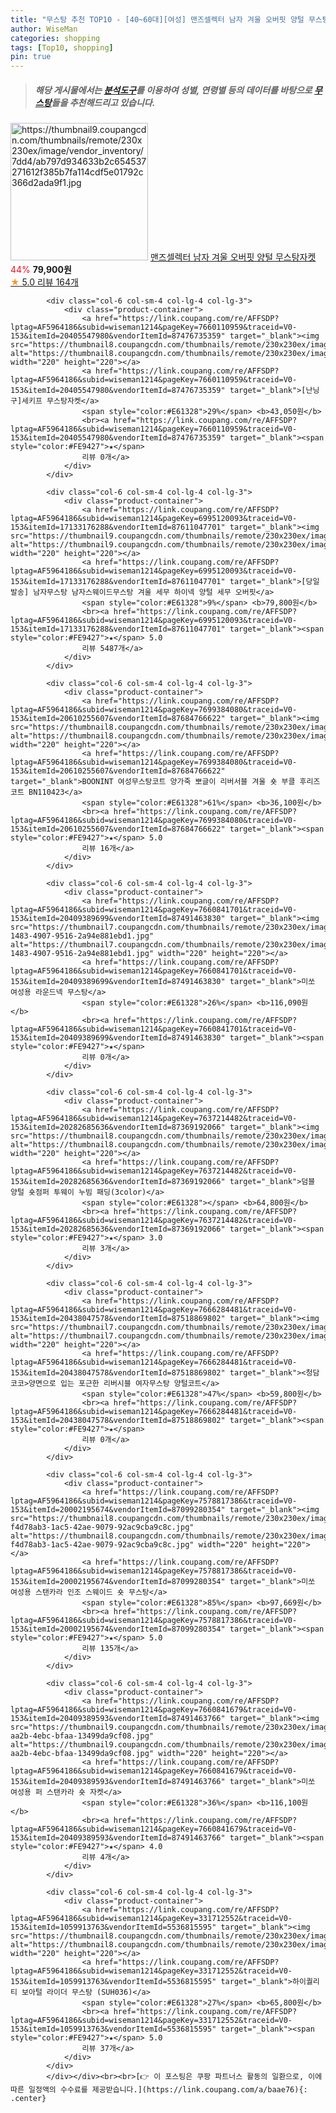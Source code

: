 ```yaml
---
title: "무스탕 추천 TOP10 - [40~60대][여성] 맨즈셀렉터 남자 겨울 오버핏 양털 무스탕자켓"
author: WiseMan
categories: shopping
tags: [Top10, shopping]
pin: true
---
```


> ##### 해당 게시물에서는 [**분석도구**](https://itemscout.io/)를 이용하여 **성별**, **연령별** 등의 데이터를 바탕으로 [**무스탕**](https://link.coupang.com/a/baae76)들을 추천해드리고 있습니다.
<div class="container"><div class="row">
            <div class="col-6 col-sm-4 col-lg-4 col-lg-3">
                <div class="product-container">
                    <a href="https://link.coupang.com/re/AFFSDP?lptag=AF5964186&subid=wiseman1214&pageKey=7532646001&traceid=V0-153&itemId=19782249973&vendorItemId=86885075225" target="_blank"><img src="https://thumbnail9.coupangcdn.com/thumbnails/remote/230x230ex/image/vendor_inventory/7dd4/ab797d934633b2c654537271612f385b7fa114cdf5e01792c366d2ada9f1.jpg" alt="https://thumbnail9.coupangcdn.com/thumbnails/remote/230x230ex/image/vendor_inventory/7dd4/ab797d934633b2c654537271612f385b7fa114cdf5e01792c366d2ada9f1.jpg" width="220" height="220"></a>
                    <a href="https://link.coupang.com/re/AFFSDP?lptag=AF5964186&subid=wiseman1214&pageKey=7532646001&traceid=V0-153&itemId=19782249973&vendorItemId=86885075225" target="_blank">맨즈셀렉터 남자 겨울 오버핏 양털 무스탕자켓</a>
                    <span style="color:#E61328">44%</span> <b>79,900원</b>
                    <br><a href="https://link.coupang.com/re/AFFSDP?lptag=AF5964186&subid=wiseman1214&pageKey=7532646001&traceid=V0-153&itemId=19782249973&vendorItemId=86885075225" target="_blank"><span style="color:#FE9427">★</span> 5.0
                    리뷰 164개</a>
                </div>
            </div>
            
            <div class="col-6 col-sm-4 col-lg-4 col-lg-3">
                <div class="product-container">
                    <a href="https://link.coupang.com/re/AFFSDP?lptag=AF5964186&subid=wiseman1214&pageKey=7660110959&traceid=V0-153&itemId=20405547980&vendorItemId=87476735359" target="_blank"><img src="https://thumbnail8.coupangcdn.com/thumbnails/remote/230x230ex/image/vendor_inventory/1f26/52d9463239c3ec4af1b52e1514638f648a409ed29fe8aee73079b854a8b3.jpg" alt="https://thumbnail8.coupangcdn.com/thumbnails/remote/230x230ex/image/vendor_inventory/1f26/52d9463239c3ec4af1b52e1514638f648a409ed29fe8aee73079b854a8b3.jpg" width="220" height="220"></a>
                    <a href="https://link.coupang.com/re/AFFSDP?lptag=AF5964186&subid=wiseman1214&pageKey=7660110959&traceid=V0-153&itemId=20405547980&vendorItemId=87476735359" target="_blank">[난닝구]세키프 무스탕자켓</a>
                    <span style="color:#E61328">29%</span> <b>43,050원</b>
                    <br><a href="https://link.coupang.com/re/AFFSDP?lptag=AF5964186&subid=wiseman1214&pageKey=7660110959&traceid=V0-153&itemId=20405547980&vendorItemId=87476735359" target="_blank"><span style="color:#FE9427">★</span> 
                    리뷰 0개</a>
                </div>
            </div>
            
            <div class="col-6 col-sm-4 col-lg-4 col-lg-3">
                <div class="product-container">
                    <a href="https://link.coupang.com/re/AFFSDP?lptag=AF5964186&subid=wiseman1214&pageKey=6995120093&traceid=V0-153&itemId=17133176288&vendorItemId=87611047701" target="_blank"><img src="https://thumbnail9.coupangcdn.com/thumbnails/remote/230x230ex/image/vendor_inventory/d12e/2a17d37c93477cbfc82929ceb028c6ef00a0df2c78ffbf07ca9d22b63139.jpg" alt="https://thumbnail9.coupangcdn.com/thumbnails/remote/230x230ex/image/vendor_inventory/d12e/2a17d37c93477cbfc82929ceb028c6ef00a0df2c78ffbf07ca9d22b63139.jpg" width="220" height="220"></a>
                    <a href="https://link.coupang.com/re/AFFSDP?lptag=AF5964186&subid=wiseman1214&pageKey=6995120093&traceid=V0-153&itemId=17133176288&vendorItemId=87611047701" target="_blank">[당일발송] 남자무스탕 남자스웨이드무스탕 겨울 세무 하이넥 양털 세무 오버핏</a>
                    <span style="color:#E61328">9%</span> <b>79,800원</b>
                    <br><a href="https://link.coupang.com/re/AFFSDP?lptag=AF5964186&subid=wiseman1214&pageKey=6995120093&traceid=V0-153&itemId=17133176288&vendorItemId=87611047701" target="_blank"><span style="color:#FE9427">★</span> 5.0
                    리뷰 5487개</a>
                </div>
            </div>
            
            <div class="col-6 col-sm-4 col-lg-4 col-lg-3">
                <div class="product-container">
                    <a href="https://link.coupang.com/re/AFFSDP?lptag=AF5964186&subid=wiseman1214&pageKey=7699384080&traceid=V0-153&itemId=20610255607&vendorItemId=87684766622" target="_blank"><img src="https://thumbnail8.coupangcdn.com/thumbnails/remote/230x230ex/image/vendor_inventory/482a/42f476fd1d359243176b5ece27cc7c53143cf789abdcd36659214faaf671.jpg" alt="https://thumbnail8.coupangcdn.com/thumbnails/remote/230x230ex/image/vendor_inventory/482a/42f476fd1d359243176b5ece27cc7c53143cf789abdcd36659214faaf671.jpg" width="220" height="220"></a>
                    <a href="https://link.coupang.com/re/AFFSDP?lptag=AF5964186&subid=wiseman1214&pageKey=7699384080&traceid=V0-153&itemId=20610255607&vendorItemId=87684766622" target="_blank">BOONINT 여성무스탕코트 양가죽 뽀글이 리버서블 겨울 숏 부클 후리즈 코트 BN110423</a>
                    <span style="color:#E61328">61%</span> <b>36,100원</b>
                    <br><a href="https://link.coupang.com/re/AFFSDP?lptag=AF5964186&subid=wiseman1214&pageKey=7699384080&traceid=V0-153&itemId=20610255607&vendorItemId=87684766622" target="_blank"><span style="color:#FE9427">★</span> 5.0
                    리뷰 16개</a>
                </div>
            </div>
            
            <div class="col-6 col-sm-4 col-lg-4 col-lg-3">
                <div class="product-container">
                    <a href="https://link.coupang.com/re/AFFSDP?lptag=AF5964186&subid=wiseman1214&pageKey=7660841701&traceid=V0-153&itemId=20409389699&vendorItemId=87491463830" target="_blank"><img src="https://thumbnail7.coupangcdn.com/thumbnails/remote/230x230ex/image/retail/images/2023/10/18/17/7/0b1286a3-1483-4907-9516-2a94e881ebd1.jpg" alt="https://thumbnail7.coupangcdn.com/thumbnails/remote/230x230ex/image/retail/images/2023/10/18/17/7/0b1286a3-1483-4907-9516-2a94e881ebd1.jpg" width="220" height="220"></a>
                    <a href="https://link.coupang.com/re/AFFSDP?lptag=AF5964186&subid=wiseman1214&pageKey=7660841701&traceid=V0-153&itemId=20409389699&vendorItemId=87491463830" target="_blank">미쏘 여성용 라운드넥 무스탕</a>
                    <span style="color:#E61328">26%</span> <b>116,090원</b>
                    <br><a href="https://link.coupang.com/re/AFFSDP?lptag=AF5964186&subid=wiseman1214&pageKey=7660841701&traceid=V0-153&itemId=20409389699&vendorItemId=87491463830" target="_blank"><span style="color:#FE9427">★</span> 
                    리뷰 0개</a>
                </div>
            </div>
            
            <div class="col-6 col-sm-4 col-lg-4 col-lg-3">
                <div class="product-container">
                    <a href="https://link.coupang.com/re/AFFSDP?lptag=AF5964186&subid=wiseman1214&pageKey=7637214482&traceid=V0-153&itemId=20282685636&vendorItemId=87369192066" target="_blank"><img src="https://thumbnail8.coupangcdn.com/thumbnails/remote/230x230ex/image/vendor_inventory/081b/83b78bb8fbb17c9cdbf0b533710168d212af5d672d9b406f0abe927c88a2.jpg" alt="https://thumbnail8.coupangcdn.com/thumbnails/remote/230x230ex/image/vendor_inventory/081b/83b78bb8fbb17c9cdbf0b533710168d212af5d672d9b406f0abe927c88a2.jpg" width="220" height="220"></a>
                    <a href="https://link.coupang.com/re/AFFSDP?lptag=AF5964186&subid=wiseman1214&pageKey=7637214482&traceid=V0-153&itemId=20282685636&vendorItemId=87369192066" target="_blank">덤블 양털 숏점퍼 투웨이 누빔 패딩(3color)</a>
                    <span style="color:#E61328"></span> <b>64,800원</b>
                    <br><a href="https://link.coupang.com/re/AFFSDP?lptag=AF5964186&subid=wiseman1214&pageKey=7637214482&traceid=V0-153&itemId=20282685636&vendorItemId=87369192066" target="_blank"><span style="color:#FE9427">★</span> 3.0
                    리뷰 3개</a>
                </div>
            </div>
            
            <div class="col-6 col-sm-4 col-lg-4 col-lg-3">
                <div class="product-container">
                    <a href="https://link.coupang.com/re/AFFSDP?lptag=AF5964186&subid=wiseman1214&pageKey=7666284481&traceid=V0-153&itemId=20438047578&vendorItemId=87518869802" target="_blank"><img src="https://thumbnail7.coupangcdn.com/thumbnails/remote/230x230ex/image/vendor_inventory/5555/c21b905ec42151398ef4c458959172dd7d5044548e215b07393985ebe144.jpg" alt="https://thumbnail7.coupangcdn.com/thumbnails/remote/230x230ex/image/vendor_inventory/5555/c21b905ec42151398ef4c458959172dd7d5044548e215b07393985ebe144.jpg" width="220" height="220"></a>
                    <a href="https://link.coupang.com/re/AFFSDP?lptag=AF5964186&subid=wiseman1214&pageKey=7666284481&traceid=V0-153&itemId=20438047578&vendorItemId=87518869802" target="_blank"><청담코코>양면으로 입는 포근한 리버시블 여자무스탕 양털코트</a>
                    <span style="color:#E61328">47%</span> <b>59,800원</b>
                    <br><a href="https://link.coupang.com/re/AFFSDP?lptag=AF5964186&subid=wiseman1214&pageKey=7666284481&traceid=V0-153&itemId=20438047578&vendorItemId=87518869802" target="_blank"><span style="color:#FE9427">★</span> 
                    리뷰 0개</a>
                </div>
            </div>
            
            <div class="col-6 col-sm-4 col-lg-4 col-lg-3">
                <div class="product-container">
                    <a href="https://link.coupang.com/re/AFFSDP?lptag=AF5964186&subid=wiseman1214&pageKey=7578817386&traceid=V0-153&itemId=20002195674&vendorItemId=87099280354" target="_blank"><img src="https://thumbnail8.coupangcdn.com/thumbnails/remote/230x230ex/image/retail/images/243686152809511-f4d78ab3-1ac5-42ae-9079-92ac9cba9c8c.jpg" alt="https://thumbnail8.coupangcdn.com/thumbnails/remote/230x230ex/image/retail/images/243686152809511-f4d78ab3-1ac5-42ae-9079-92ac9cba9c8c.jpg" width="220" height="220"></a>
                    <a href="https://link.coupang.com/re/AFFSDP?lptag=AF5964186&subid=wiseman1214&pageKey=7578817386&traceid=V0-153&itemId=20002195674&vendorItemId=87099280354" target="_blank">미쏘 여성용 스탠카라 인조 스웨이드 숏 무스탕</a>
                    <span style="color:#E61328">85%</span> <b>97,669원</b>
                    <br><a href="https://link.coupang.com/re/AFFSDP?lptag=AF5964186&subid=wiseman1214&pageKey=7578817386&traceid=V0-153&itemId=20002195674&vendorItemId=87099280354" target="_blank"><span style="color:#FE9427">★</span> 5.0
                    리뷰 135개</a>
                </div>
            </div>
            
            <div class="col-6 col-sm-4 col-lg-4 col-lg-3">
                <div class="product-container">
                    <a href="https://link.coupang.com/re/AFFSDP?lptag=AF5964186&subid=wiseman1214&pageKey=7660841679&traceid=V0-153&itemId=20409389593&vendorItemId=87491463766" target="_blank"><img src="https://thumbnail9.coupangcdn.com/thumbnails/remote/230x230ex/image/retail/images/2023/10/18/17/2/ba10bd04-aa2b-4ebc-bfaa-13499da9cf08.jpg" alt="https://thumbnail9.coupangcdn.com/thumbnails/remote/230x230ex/image/retail/images/2023/10/18/17/2/ba10bd04-aa2b-4ebc-bfaa-13499da9cf08.jpg" width="220" height="220"></a>
                    <a href="https://link.coupang.com/re/AFFSDP?lptag=AF5964186&subid=wiseman1214&pageKey=7660841679&traceid=V0-153&itemId=20409389593&vendorItemId=87491463766" target="_blank">미쏘 여성용 퍼 스탠카라 숏 자켓</a>
                    <span style="color:#E61328">36%</span> <b>116,100원</b>
                    <br><a href="https://link.coupang.com/re/AFFSDP?lptag=AF5964186&subid=wiseman1214&pageKey=7660841679&traceid=V0-153&itemId=20409389593&vendorItemId=87491463766" target="_blank"><span style="color:#FE9427">★</span> 4.0
                    리뷰 4개</a>
                </div>
            </div>
            
            <div class="col-6 col-sm-4 col-lg-4 col-lg-3">
                <div class="product-container">
                    <a href="https://link.coupang.com/re/AFFSDP?lptag=AF5964186&subid=wiseman1214&pageKey=331712552&traceid=V0-153&itemId=1059913763&vendorItemId=5536815595" target="_blank"><img src="https://thumbnail8.coupangcdn.com/thumbnails/remote/230x230ex/image/vendor_inventory/898f/5f62f6afc8c592b21b9e175eab3ce36161deab0f5c55e5ce35ae8decee10.jpg" alt="https://thumbnail8.coupangcdn.com/thumbnails/remote/230x230ex/image/vendor_inventory/898f/5f62f6afc8c592b21b9e175eab3ce36161deab0f5c55e5ce35ae8decee10.jpg" width="220" height="220"></a>
                    <a href="https://link.coupang.com/re/AFFSDP?lptag=AF5964186&subid=wiseman1214&pageKey=331712552&traceid=V0-153&itemId=1059913763&vendorItemId=5536815595" target="_blank">하이퀄리티 보아털 라이더 무스탕 (SUH036)</a>
                    <span style="color:#E61328">27%</span> <b>65,800원</b>
                    <br><a href="https://link.coupang.com/re/AFFSDP?lptag=AF5964186&subid=wiseman1214&pageKey=331712552&traceid=V0-153&itemId=1059913763&vendorItemId=5536815595" target="_blank"><span style="color:#FE9427">★</span> 5.0
                    리뷰 37개</a>
                </div>
            </div>
            </div></div><br><br>[👉 이 포스팅은 쿠팡 파트너스 활동의 일환으로, 이에 따른 일정액의 수수료를 제공받습니다.](https://link.coupang.com/a/baae76){: .center}